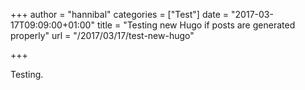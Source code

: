 +++
author = "hannibal"
categories = ["Test"]
date = "2017-03-17T09:09:00+01:00"
title = "Testing new Hugo if posts are generated properly"
url = "/2017/03/17/test-new-hugo"

+++

Testing.
